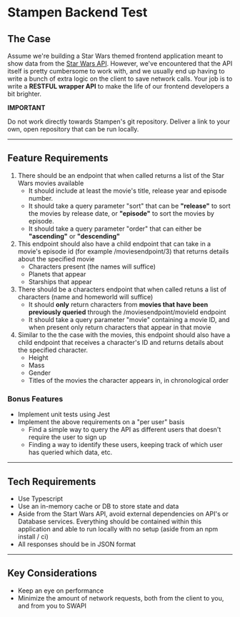 # Stampen Backend Test

## The Case

Assume we're building a Star Wars themed frontend application meant to show data from the [Star Wars API](https://swapi.dev/api/).
However, we've encountered that the API itself is pretty cumbersome to work with, and we usually end up having to write a bunch of extra logic on the client to save network calls.
Your job is to write a **RESTFUL wrapper API** to make the life of our frontend developers a bit brighter.

**IMPORTANT**

Do not work directly towards Stampen's git repository. Deliver a link to your own, open repository that can be run locally.

---

## Feature Requirements

1. There should be an endpoint that when called returns a list of the Star Wars movies available
   - It should include at least the movie's title, release year and episode number.
   - It should take a query parameter "sort" that can be **"release"** to sort the movies by release date, or **"episode"** to sort the movies by episode.
   - It should take a query parameter "order" that can either be **"ascending"** or **"descending"**
2. This endpoint should also have a child endpoint that can take in a movie's episode id (for example /moviesendpoint/3) that returns details about the specified movie
   - Characters present (the names will suffice)
   - Planets that appear
   - Starships that appear
3. There should be a characters endpoint that when called retuns a list of characters (name and homeworld will suffice)
   - It should **only** return characters from **movies that have been previously queried** through the /moviesendpoint/movieId endpoint
   - It should take a query parameter "movie" containing a movie ID, and when present only return characters that appear in that movie
4. Similar to the the case with the movies, this endpoint should also have a child endpoint that receives a character's ID and returns details about the specified character.
   - Height
   - Mass
   - Gender
   - Titles of the movies the character appears in, in chronological order

### Bonus Features

- Implement unit tests using Jest
- Implement the above requirements on a "per user" basis
  - Find a simple way to query the API as different users that doesn't require the user to sign up
  - Finding a way to identify these users, keeping track of which user has queried which data, etc.

---

## Tech Requirements

- Use Typescript
- Use an in-memory cache or DB to store state and data
- Aside from the Start Wars API, avoid external dependencies on API's or Database services. Everything should be contained within this application and able to run locally with no setup (aside from an npm install / ci)
- All responses should be in JSON format

---

## Key Considerations

- Keep an eye on performance
- Minimize the amount of network requests, both from the client to you, and from you to SWAPI

